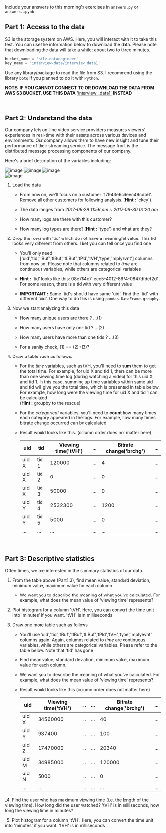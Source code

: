 Include your answers to this morning's exercises in `answers.py` or `answers.ipynb`

## Part 1: Access to the data

S3 is the storage system on AWS. Here, you will interact with it to take this test. You can use the information below to download the data. Please note that downloading the data will take a while; about two to three minutes.

```Python
bucket_name = 'stlz-dataengineer'
key_name = 'interview-data/interview_data1'
```

Use any library/package to read the file from S3. I recommend using the library `boto` if you planned to do it with `Python`.

**NOTE: IF YOU CANNOT CONNECT TO OR DOWNLOAD THE DATA FROM AWS S3 BUCKET,
USE THIS DATA** ['interview _data1'](https://drive.google.com/open?id=0B5rOf6SBB06BdFlCczhtaDA1Mk0) **INSTEAD**

<br>

## Part 2: Understand the data

Our company lets on-line video service providers measures viewers' experiences in real-time with their assets across various devices and environments. Our company allows them to have new insight and tune their performance of their streaming service. The message front is the distributed message processing components of our company.

Here's a brief description of the variables including:

   ![image](imgs/img1.png)
   ![image](imgs/img2.png)
   ![image](imgs/img3.png)   
   ![image](imgs/img4.png)
<br>

1. Load the data

    - From now on, we'll focus on a customer '17943e6c6eec49cdb6'. Remove all other customers for following analysis. (__Hint :__ 'ckey')

    - The data ranges from *2017-06-29 11:56 pm  ~  2017-06-30 01:20 am*

    - How many logs are there with this customer?

    - How many log types are there? (__Hint :__ 'type') and what are they?

2. Drop the rows with 'tid' which do not have a meaningful value. This tid looks very different from others. I bet you can tell once you find one

    - You'll only need ['uid','tid','tBuf','tIBuf','tLBuf','tPld','tVH','type','mplyevnt'] columns from now on. Please note that columns related to *time* are continuous variables, while others are categorical variables

    - __Hint :__ 'tid' looks like this: 08e784c7-ecc5-4012-8674-0847dfdef2d1. For some reason, there is a tid with very different value

    - __IMPORTANT :__ Same 'tid's should have same 'uid'. Find the 'tid' with different 'uid'. One way to do this is using `pandas.DataFrame.groupby`.

3. Now we start analyzing this data

    - How many unique users are there ? ...(1)

    - How many users have only one tid ? ...(2)

    - How many users have more than one tids ? ...(3)

    - For a sanity check, (1) == (2)+(3)?

4. Draw a table such as follows.

    - For the *time* variables, such as tVH, you'll need to **sum** them to get the total time. For example, for uid X and tid 1, there can be more than one viewing time log (during watching a video) for this uid X and tid 1. In this case, summing up time variables within same uid and tid will give you the total time, which is presented in table below. For example, how long were the viewing time for uid X and tid 1 can be calculated
    <br>(__Hint :__ groupby to the rescue)

    - For the *categorical* variables, you'll need to **count** how many times each category appeared in the logs. For example, how many times bitrate change occurred can be calculated

    - Result would looks like this. (column order does not matter here)


      | uid   | tid   | Viewing time('tVH') | ... | Bitrate change('brchg') | ... |
      |-------|-------|---------------------|-----|-------------------------|-----|
      | uid X | tid 1 | 120000              | ... | 4                       | ... |
      | uid X | tid 2 | 0                   | ... | 0                       | ... |
      | uid X | tid 3 | 50000               | ... | 0                       | ... |
      | uid Y | tid 4 | 2532300             | ... | 1200                    | ... |
      | uid Y | tid 5 | 5000                | ... | 0                       | ... |
      | ...   | ...   | ...                 | ... | ...                     | ... |




<br>

## Part 3: Descriptive statistics

Often times, we are interested in the summary statistics of our data.

1. From the table above (Part1.3), find mean value, standard deviation, minimum value, maximum value for each column
    - We want you to describe the meaning of what you've calculated. For example, what does the mean value of 'viewing time' represents?

2. Plot histogram for a column 'tVH'. Here, you can convert the time unit into 'minutes' if you want. 'tVH' is in milliseconds

3. Draw one more table such as follows
    - You'll use 'uid','tid','tBuf','tIBuf','tLBuf','tPld','tVH','type','mplyevnt' columns again. Again, columns related to *time* are continuous variables, while others are categorical variables. Please refer to the table below. Note that 'tid' has gone

    - Find mean value, standard deviation, minimum value, maximum value for each column.

    - We want you to describe the meaning of what you've calculated. For example, what does the mean value of 'viewing time' represents?

    - Result would looks like this (column order does not matter here)


        | uid   | Viewing time('tVH') | ... | ... | Bitrate change('brchg') | ... |
        |-------|---------------------|-----|-----|-------------------------|-----|
        | uid X | 34560000            | ... | ... | 40                      | ... |
        | uid Y | 937400              | ... | ... | 100                     | ... |
        | uid Z | 17470000            | ... | ... | 20340                   | ... |
        | uid M | 34985000            | ... | ... | 120000                  | ... |
        | uid N | 5000                | ... | ... | 0                       | ... |
        | ...   | ...                 | ... | ... | ...                     | ... |

_4. Find the user who has maximum viewing time (i.e. the length of the viewing time). How long did the user watched? 'tVH' is in milliseconds, how long the viewing time in minutes?

_5. Plot histogram for a column 'tVH'. Here, you can convert the time unit into 'minutes' if you want. 'tVH' is in milliseconds
